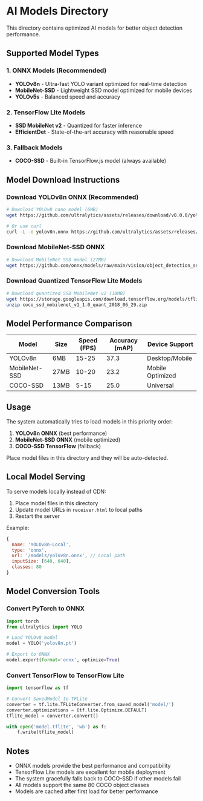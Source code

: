 # AI Models Directory

This directory contains optimized AI models for better object detection performance.

## Supported Model Types

### 1. ONNX Models (Recommended)
- **YOLOv8n** - Ultra-fast YOLO variant optimized for real-time detection
- **MobileNet-SSD** - Lightweight SSD model optimized for mobile devices
- **YOLOv5s** - Balanced speed and accuracy

### 2. TensorFlow Lite Models
- **SSD MobileNet v2** - Quantized for faster inference
- **EfficientDet** - State-of-the-art accuracy with reasonable speed

### 3. Fallback Models
- **COCO-SSD** - Built-in TensorFlow.js model (always available)

## Model Download Instructions

### Download YOLOv8n ONNX (Recommended)
```bash
# Download YOLOv8 nano model (6MB)
wget https://github.com/ultralytics/assets/releases/download/v0.0.0/yolov8n.onnx

# Or use curl
curl -L -o yolov8n.onnx https://github.com/ultralytics/assets/releases/download/v0.0.0/yolov8n.onnx
```

### Download MobileNet-SSD ONNX
```bash
# Download MobileNet SSD model (27MB)
wget https://github.com/onnx/models/raw/main/vision/object_detection_segmentation/ssd-mobilenetv1/model/ssd_mobilenet_v1_10.onnx
```

### Download Quantized TensorFlow Lite Models
```bash
# Download quantized SSD MobileNet v2 (10MB)
wget https://storage.googleapis.com/download.tensorflow.org/models/tflite/coco_ssd_mobilenet_v1_1.0_quant_2018_06_29.zip
unzip coco_ssd_mobilenet_v1_1.0_quant_2018_06_29.zip
```

## Model Performance Comparison

| Model | Size | Speed (FPS) | Accuracy (mAP) | Device Support |
|-------|------|-------------|----------------|----------------|
| YOLOv8n | 6MB | 15-25 | 37.3 | Desktop/Mobile |
| MobileNet-SSD | 27MB | 10-20 | 23.2 | Mobile Optimized |
| COCO-SSD | 13MB | 5-15 | 25.0 | Universal |

## Usage

The system automatically tries to load models in this priority order:
1. **YOLOv8n ONNX** (best performance)
2. **MobileNet-SSD ONNX** (mobile optimized)
3. **COCO-SSD TensorFlow** (fallback)

Place model files in this directory and they will be auto-detected.

## Local Model Serving

To serve models locally instead of CDN:

1. Place model files in this directory
2. Update model URLs in `receiver.html` to local paths
3. Restart the server

Example:
```javascript
{
  name: 'YOLOv8n-Local',
  type: 'onnx',
  url: '/models/yolov8n.onnx', // Local path
  inputSize: [640, 640],
  classes: 80
}
```

## Model Conversion Tools

### Convert PyTorch to ONNX
```python
import torch
from ultralytics import YOLO

# Load YOLOv8 model
model = YOLO('yolov8n.pt')

# Export to ONNX
model.export(format='onnx', optimize=True)
```

### Convert TensorFlow to TensorFlow Lite
```python
import tensorflow as tf

# Convert SavedModel to TFLite
converter = tf.lite.TFLiteConverter.from_saved_model('model/')
converter.optimizations = [tf.lite.Optimize.DEFAULT]
tflite_model = converter.convert()

with open('model.tflite', 'wb') as f:
    f.write(tflite_model)
```

## Notes

- ONNX models provide the best performance and compatibility
- TensorFlow Lite models are excellent for mobile deployment
- The system gracefully falls back to COCO-SSD if other models fail
- All models support the same 80 COCO object classes
- Models are cached after first load for better performance
